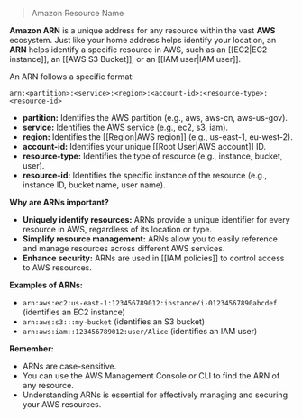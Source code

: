 > Amazon Resource Name

**Amazon ARN** is a unique address for any resource within the vast **AWS** ecosystem. Just like your home address helps identify your location, an **ARN** helps identify a specific resource in AWS, such as an [[EC2|EC2 instance]], an [[AWS S3 Bucket]], or an [[IAM user|IAM user]].

An ARN follows a specific format:

```
arn:<partition>:<service>:<region>:<account-id>:<resource-type>:<resource-id>
```

* **partition:** Identifies the AWS partition (e.g., aws, aws-cn, aws-us-gov).
* **service:** Identifies the AWS service (e.g., ec2, s3, iam).
* **region:** Identifies the [[Region|AWS region]] (e.g., us-east-1, eu-west-2).
* **account-id:** Identifies your unique [[Root User|AWS account]] ID.
* **resource-type:** Identifies the type of resource (e.g., instance, bucket, user).
* **resource-id:** Identifies the specific instance of the resource (e.g., instance ID, bucket name, user name).

**Why are ARNs important?**

* **Uniquely identify resources:** ARNs provide a unique identifier for every resource in AWS, regardless of its location or type.
* **Simplify resource management:** ARNs allow you to easily reference and manage resources across different AWS services.
* **Enhance security:** ARNs are used in [[IAM policies]] to control access to AWS resources.

**Examples of ARNs:**

* `arn:aws:ec2:us-east-1:123456789012:instance/i-01234567890abcdef` (identifies an EC2 instance)
* `arn:aws:s3:::my-bucket` (identifies an S3 bucket)
* `arn:aws:iam::123456789012:user/Alice` (identifies an IAM user)

**Remember:**

* ARNs are case-sensitive.
* You can use the AWS Management Console or CLI to find the ARN of any resource.
* Understanding ARNs is essential for effectively managing and securing your AWS resources.
